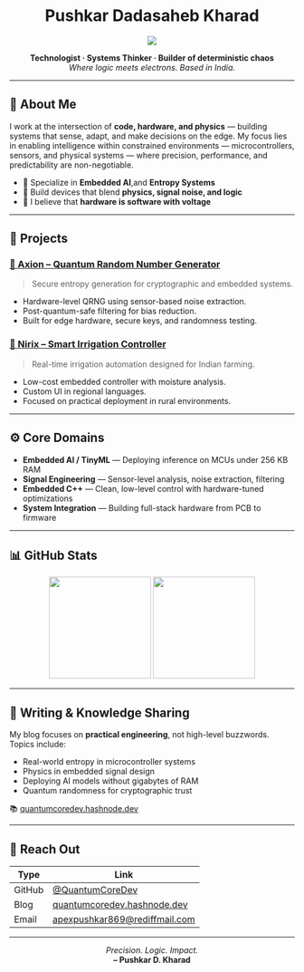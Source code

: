 <h1 align="center">Pushkar Dadasaheb Kharad</h1>

<p align="center">
  <img src="https://readme-typing-svg.demolab.com?font=Fira+Code&weight=500&pause=1000&color=00CED1&width=800&center=true&lines=Developer+%7C+Intelligence+Systems+%7C+Ai+Ml" />
</p>

<p align="center">
  <b>Technologist · Systems Thinker · Builder of deterministic chaos</b>  
  <br/>
  <i>Where logic meets electrons. Based in India.</i>
</p>

---

## 🧠 About Me

I work at the intersection of **code, hardware, and physics** — building systems that sense, adapt, and make decisions on the edge. My focus lies in enabling intelligence within constrained environments — microcontrollers, sensors, and physical systems — where precision, performance, and predictability are non-negotiable.

- 🔬 Specialize in **Embedded AI**,and **Entropy Systems**
- 🧱 Build devices that blend **physics, signal noise, and logic**
- 🧠 I believe that **hardware is software with voltage**

---

## 🔧 Projects

### [🔗 Axion – Quantum Random Number Generator](https://github.com/QuantumCoreDev/Axion)
> Secure entropy generation for cryptographic and embedded systems.

- Hardware-level QRNG using sensor-based noise extraction.
- Post-quantum-safe filtering for bias reduction.
- Built for edge hardware, secure keys, and randomness testing.

### [🔗 Nirix – Smart Irrigation Controller](https://github.com/QuantumCoreDev/Nirix)  
> Real-time irrigation automation designed for Indian farming.

- Low-cost embedded controller with moisture analysis.
- Custom UI in regional languages.
- Focused on practical deployment in rural environments.

---

## ⚙️ Core Domains

- **Embedded AI / TinyML** — Deploying inference on MCUs under 256 KB RAM    
- **Signal Engineering** — Sensor-level analysis, noise extraction, filtering  
- **Embedded C++** — Clean, low-level control with hardware-tuned optimizations  
- **System Integration** — Building full-stack hardware from PCB to firmware  

---

## 📊 GitHub Stats

<p align="center">
  <img src="https://github-readme-stats.vercel.app/api?username=QuantumCoreDev&show_icons=true&theme=radical&hide_border=true&count_private=true&include_all_commits=true" height="180" />
  <img src="https://github-readme-stats.vercel.app/api/top-langs/?username=QuantumCoreDev&layout=compact&theme=radical&hide_border=true" height="180" />
</p>

---

## 🧾 Writing & Knowledge Sharing

My blog focuses on **practical engineering**, not high-level buzzwords. Topics include:

- Real-world entropy in microcontroller systems  
- Physics in embedded signal design  
- Deploying AI models without gigabytes of RAM  
- Quantum randomness for cryptographic trust

📚 [quantumcoredev.hashnode.dev](https://quantumcoredev.hashnode.dev)

---

## 📡 Reach Out

| Type | Link |
|------|------|
| GitHub | [@QuantumCoreDev](https://github.com/QuantumCoreDev) |
| Blog | [quantumcoredev.hashnode.dev](https://quantumcoredev.hashnode.dev) |
| Email | apexpushkar869@rediffmail.com |

---

<p align="center">
  <i>Precision. Logic. Impact.</i><br/>
  <b>– Pushkar D. Kharad</b>
</p>
